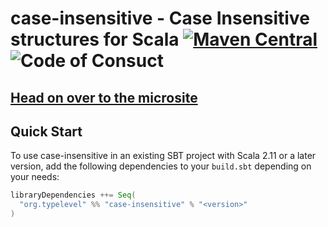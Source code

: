 # case-insensitive - Case Insensitive structures for Scala [![Maven Central](https://maven-badges.herokuapp.com/maven-central/org.typelevel/case-insensitive_2.12/badge.svg)](https://maven-badges.herokuapp.com/maven-central/org.typelevel/case-insensitive_2.12) ![Code of Consuct](https://img.shields.io/badge/Code%20of%20Conduct-Scala-blue.svg)

## [Head on over to the microsite](https://typelevel.github.io/case-insensitive)

## Quick Start

To use case-insensitive in an existing SBT project with Scala 2.11 or a later version, add the following dependencies to your
`build.sbt` depending on your needs:

```scala
libraryDependencies ++= Seq(
  "org.typelevel" %% "case-insensitive" % "<version>"
)
```
